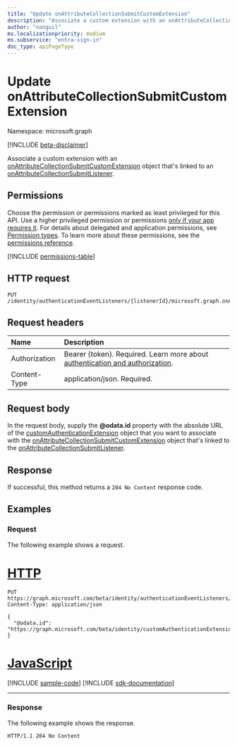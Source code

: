 ```yaml
---
title: "Update onAttributeCollectionSubmitCustomExtension"
description: "Associate a custom extension with an onAttributeCollectionSubmitCustomExtension object that's linked to an onAttributeCollectionSubmitListener object."
author: "nanguil"
ms.localizationpriority: medium
ms.subservice: "entra-sign-in"
doc_type: apiPageType
---
```


# Update onAttributeCollectionSubmitCustomExtension

Namespace: microsoft.graph

[!INCLUDE [beta-disclaimer](../../includes/beta-disclaimer.md)]

Associate a custom extension with an [onAttributeCollectionSubmitCustomExtension](../resources/onattributecollectionsubmitcustomextension.md) object that's linked to an [onAttributeCollectionSubmitListener](../resources/onattributecollectionsubmitlistener.md).

## Permissions

Choose the permission or permissions marked as least privileged for this API. Use a higher privileged permission or permissions [only if your app requires it](/graph/permissions-overview#best-practices-for-using-microsoft-graph-permissions). For details about delegated and application permissions, see [Permission types](/graph/permissions-overview#permission-types). To learn more about these permissions, see the [permissions reference](/graph/permissions-reference).

<!-- {
  "blockType": "permissions",
  "name": "onattributecollectionsubmitcustomextension-update-permissions"
}
-->
[!INCLUDE [permissions-table](../includes/permissions/onattributecollectionsubmitcustomextension-update-permissions.md)]

## HTTP request

<!-- {
  "blockType": "ignored"
}
-->
``` http
PUT /identity/authenticationEventListeners/{listenerId}/microsoft.graph.onAttributeCollectionSubmitListener/handler/microsoft.graph.onAttributeCollectionSubmitCustomExtensionHandler/customExtension/$ref
```

## Request headers

|Name|Description|
|:---|:---|
|Authorization|Bearer {token}. Required. Learn more about [authentication and authorization](/graph/auth/auth-concepts).|
|Content-Type|application/json. Required.|

## Request body

In the request body, supply the **@odata.id** property with the absolute URL of the [customAuthenticationExtension](../resources/customauthenticationextension.md) object that you want to associate with the [onAttributeCollectionSubmitCustomExtension](../resources/onattributecollectionsubmitcustomextension.md) object that's linked to the [onAttributeCollectionSubmitListener](../resources/onattributecollectionsubmitlistener.md).

## Response

If successful, this method returns a `204 No Content` response code.

## Examples

### Request

The following example shows a request.
# [HTTP](#tab/http)
<!-- {
  "blockType": "request",
  "name": "update_onattributecollectionsubmitcustomextension"
}
-->
``` http
PUT https://graph.microsoft.com/beta/identity/authenticationEventListeners/{listenerId}/microsoft.graph.onAttributeCollectionSubmitListener/handler/microsoft.graph.onAttributeCollectionSubmitCustomExtensionHandler/customExtension/$ref
Content-Type: application/json

{
  "@odata.id": "https://graph.microsoft.com/beta/identity/customAuthenticationExtensions/{customExtensionId}"
}
```

# [JavaScript](#tab/javascript)
[!INCLUDE [sample-code](../includes/snippets/javascript/update-onattributecollectionsubmitcustomextension-javascript-snippets.md)]
[!INCLUDE [sdk-documentation](../includes/snippets/snippets-sdk-documentation-link.md)]

---

### Response

The following example shows the response.
<!-- {
  "blockType": "response"
}
-->
``` http
HTTP/1.1 204 No Content
```

